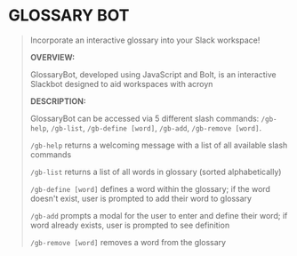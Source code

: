 # GLOSSARY BOT

> Incorporate an interactive glossary into your Slack workspace!
>
> **OVERVIEW:**
>
> GlossaryBot, developed using JavaScript and Bolt, is an interactive Slackbot designed to aid workspaces with acroyn
>
> **DESCRIPTION:**
>
> GlossaryBot can be accessed via 5 different slash commands: `/gb-help`, `/gb-list`, `/gb-define [word]`, `/gb-add`, `/gb-remove [word]`.
>
> `/gb-help` returns a welcoming message with a list of all available slash commands
>
> `/gb-list` returns a list of all words in glossary (sorted alphabetically)
>
> `/gb-define [word]` defines a word within the glossary; if the word doesn't exist, user is prompted to add their word to glossary 
>
> `/gb-add` prompts a modal for the user to enter and define their word; if word already exists, user is prompted to see definition
>
> `/gb-remove [word]` removes a word from the glossary
